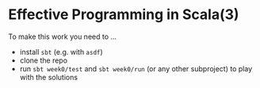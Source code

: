 # Effective Programming in Scala(3)

To make this work you need to ...

* install `sbt` (e.g. with `asdf`)
* clone the repo
* run `sbt week0/test` and `sbt week0/run` (or any other subproject)
to play with the solutions
